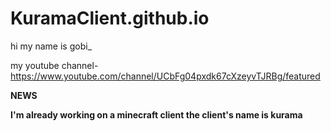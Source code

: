 # KuramaClient.github.io

hi my name is gobi_


my youtube channel-
https://www.youtube.com/channel/UCbFg04pxdk67cXzeyvTJRBg/featured


**NEWS**

**I'm already working on a minecraft client
the client's name is kurama**
